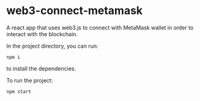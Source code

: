 # web3-connect-metamask

A react app that uses web3.js to connect with MetaMask wallet in order to interact with the blockchain.



In the project directory, you can run:

```
npm i
```

to install the dependencies. 

To run the project: 

```
npm start
```